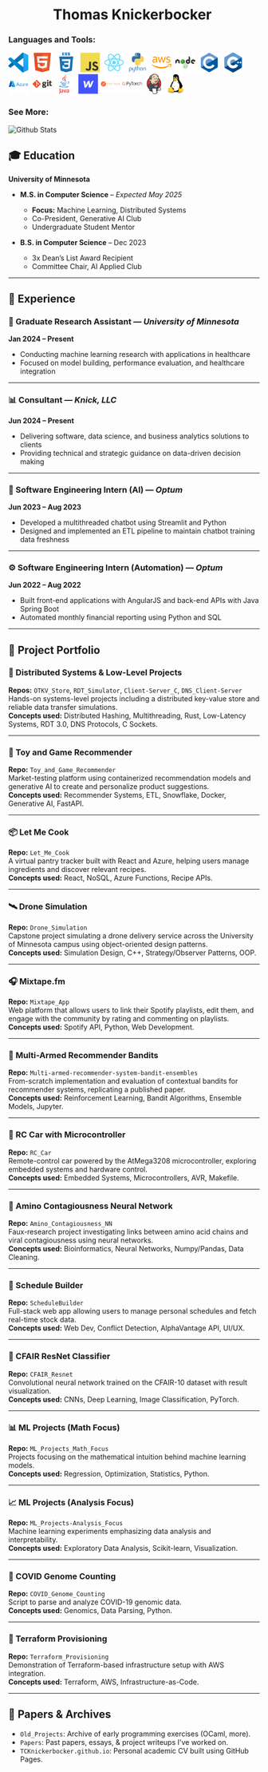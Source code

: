 
<div id="header" align="center">
  <h1>
<!--     <img src="https://media.giphy.com/media/hvRJCLFzcasrR4ia7z/giphy.gif" width="30px"/> -->
    Thomas Knickerbocker
    <img src="https://komarev.com/ghpvc/?username=TCKnickerbocker&style=flat-square&color=blue" alt=""/>
  </h1>
</div>

<div id="about-me">
    <h3 align="left">
      Languages and Tools:
    </h3>
    <div>
    <img src="https://github.com/devicons/devicon/blob/master/icons/vscode/vscode-original.svg" title="VSCode" alt="VSCode" width="40" height="40"/>&nbsp;
    <img src="https://github.com/devicons/devicon/blob/master/icons/html5/html5-original.svg" title="HTML5" alt="HTML" width="40" height="40"/>&nbsp;
    <img src="https://github.com/devicons/devicon/blob/master/icons/css3/css3-plain-wordmark.svg"  title="CSS3" alt="CSS" width="40" height="40"/>&nbsp;
    <img src="https://github.com/devicons/devicon/blob/master/icons/javascript/javascript-original.svg" title="JavaScript" alt="JavaScript" width="40" height="40"/>&nbsp;
    <img src="https://github.com/devicons/devicon/blob/master/icons/react/react-original.svg" title="React"  alt="React" width="40" height="40"/>&nbsp;
    <img src="https://github.com/devicons/devicon/blob/master/icons/python/python-original-wordmark.svg" title="Python"  alt="Python" width="40" height="40"/>&nbsp;
    <img src="https://github.com/devicons/devicon/blob/master/icons/amazonwebservices/amazonwebservices-plain-wordmark.svg" title="AWS" alt="AWS" width="40" height="40"/>&nbsp;
    <img src="https://github.com/devicons/devicon/blob/master/icons/nodejs/nodejs-original-wordmark.svg" title="AWS" alt="AWS" width="40" height="40"/>&nbsp;
    <img src="https://github.com/devicons/devicon/blob/master/icons/c/c-original.svg" title="C"  alt="C" width="40" height="40"/>&nbsp; 
    <img src="https://github.com/devicons/devicon/blob/master/icons/cplusplus/cplusplus-original.svg" title="C++"  alt="C"++ width="40" height="40"/>&nbsp; 
    <img src="https://github.com/devicons/devicon/blob/master/icons/azure/azure-original-wordmark.svg" title="Azure" alt="Azure" width="40" height="40"/>&nbsp;
    <img src="https://github.com/devicons/devicon/blob/master/icons/git/git-original-wordmark.svg" title="Git" **alt="Git" width="40" height="40"/>
    <img src="https://github.com/devicons/devicon/blob/master/icons/java/java-original-wordmark.svg" title="Java" alt="Java" width="40" height="40"/>&nbsp;
    <img src="https://github.com/devicons/devicon/blob/master/icons/webflow/webflow-original.svg" title="Git" **alt="Git" width="40" height="40"/>
    <img src="https://github.com/devicons/devicon/blob/master/icons/postman/postman-original-wordmark.svg" title="Linux" **alt="Linux" width="40" height="40"/>
    <img src="https://github.com/devicons/devicon/blob/master/icons/pytorch/pytorch-original-wordmark.svg" title="Linux" **alt="Linux" width="40" height="40"/>
    <img src="https://github.com/devicons/devicon/blob/master/icons/jenkins/jenkins-original.svg" title="Linux" **alt="Linux" width="40" height="40"/>
    <img src="https://github.com/devicons/devicon/blob/master/icons/linux/linux-original.svg" title="Linux" **alt="Linux" width="40" height="40"/>
  <h3 align="left"> 
    See More: 
    </h3>
      <img src="https://github-readme-streak-stats.herokuapp.com/?user=TCKnickerbocker" title="Github Stats" alt="Github Stats">
  
## 🎓 Education

**University of Minnesota**  
- **M.S. in Computer Science** – *Expected May 2025*  
  - **Focus:** Machine Learning, Distributed Systems  
  - Co-President, Generative AI Club  
  - Undergraduate Student Mentor  

- **B.S. in Computer Science** – Dec 2023  
  - 3x Dean’s List Award Recipient  
  - Committee Chair, AI Applied Club  

---

## 💼 Experience

### 🧪 Graduate Research Assistant — *University of Minnesota*  
**Jan 2024 – Present**  
- Conducting machine learning research with applications in healthcare  
- Focused on model building, performance evaluation, and healthcare integration  

---

### 📊 Consultant — *Knick, LLC*  
**Jun 2024 – Present**  
- Delivering software, data science, and business analytics solutions to clients  
- Providing technical and strategic guidance on data-driven decision making  

---

### 🤖 Software Engineering Intern (AI) — *Optum*  
**Jun 2023 – Aug 2023**  
- Developed a multithreaded chatbot using Streamlit and Python  
- Designed and implemented an ETL pipeline to maintain chatbot training data freshness  

---

### ⚙️ Software Engineering Intern (Automation) — *Optum*  
**Jun 2022 – Aug 2022**  
- Built front-end applications with AngularJS and back-end APIs with Java Spring Boot  
- Automated monthly financial reporting using Python and SQL

---

## 🚀 Project Portfolio

### 🧠 Distributed Systems & Low-Level Projects  
**Repos:** `OTKV_Store`, `RDT_Simulator`, `Client-Server_C`, `DNS_Client-Server`  
Hands-on systems-level projects including a distributed key-value store and reliable data transfer simulations.  
**Concepts used:** Distributed Hashing, Multithreading, Rust, Low-Latency Systems, RDT 3.0, DNS Protocols, C Sockets.

---

### 🎲 Toy and Game Recommender  
**Repo:** `Toy_and_Game_Recommender`  
Market-testing platform using containerized recommendation models and generative AI to create and personalize product suggestions.  
**Concepts used:** Recommender Systems, ETL, Snowflake, Docker, Generative AI, FastAPI.

---

### 📦 Let Me Cook  
**Repo:** `Let_Me_Cook`  
A virtual pantry tracker built with React and Azure, helping users manage ingredients and discover relevant recipes.  
**Concepts used:** React, NoSQL, Azure Functions, Recipe APIs.

---

### 🛰️ Drone Simulation  
**Repo:** `Drone_Simulation`  
Capstone project simulating a drone delivery service across the University of Minnesota campus using object-oriented design patterns.  
**Concepts used:** Simulation Design, C++, Strategy/Observer Patterns, OOP.

---

### 🎧 Mixtape.fm  
**Repo:** `Mixtape_App`  
Web platform that allows users to link their Spotify playlists, edit them, and engage with the community by rating and commenting on playlists.  
**Concepts used:** Spotify API, Python, Web Development.

---

### 🎰 Multi-Armed Recommender Bandits  
**Repo:** `Multi-armed-recommender-system-bandit-ensembles`  
From-scratch implementation and evaluation of contextual bandits for recommender systems, replicating a published paper.  
**Concepts used:** Reinforcement Learning, Bandit Algorithms, Ensemble Models, Jupyter.

---

### 🚗 RC Car with Microcontroller  
**Repo:** `RC_Car`  
Remote-control car powered by the AtMega3208 microcontroller, exploring embedded systems and hardware control.  
**Concepts used:** Embedded Systems, Microcontrollers, AVR, Makefile.

---

### 🧬 Amino Contagiousness Neural Network  
**Repo:** `Amino_Contagiousness_NN`  
Faux-research project investigating links between amino acid chains and viral contagiousness using neural networks.  
**Concepts used:** Bioinformatics, Neural Networks, Numpy/Pandas, Data Cleaning.

---

### 📅 Schedule Builder  
**Repo:** `ScheduleBuilder`  
Full-stack web app allowing users to manage personal schedules and fetch real-time stock data.  
**Concepts used:** Web Dev, Conflict Detection, AlphaVantage API, UI/UX.

---

### 📸 CFAIR ResNet Classifier  
**Repo:** `CFAIR_Resnet`  
Convolutional neural network trained on the CFAIR-10 dataset with result visualization.  
**Concepts used:** CNNs, Deep Learning, Image Classification, PyTorch.

---

### 📊 ML Projects (Math Focus)  
**Repo:** `ML_Projects_Math_Focus`  
Projects focusing on the mathematical intuition behind machine learning models.  
**Concepts used:** Regression, Optimization, Statistics, Python.

---

### 📈 ML Projects (Analysis Focus)  
**Repo:** `ML_Projects-Analysis_Focus`  
Machine learning experiments emphasizing data analysis and interpretability.  
**Concepts used:** Exploratory Data Analysis, Scikit-learn, Visualization.

---

### 🧬 COVID Genome Counting  
**Repo:** `COVID_Genome_Counting`  
Script to parse and analyze COVID-19 genomic data.  
**Concepts used:** Genomics, Data Parsing, Python.

---

### 🌱 Terraform Provisioning  
**Repo:** `Terraform_Provisioning`  
Demonstration of Terraform-based infrastructure setup with AWS integration.  
**Concepts used:** Terraform, AWS, Infrastructure-as-Code.

---

## 📜 Papers & Archives  
- `Old_Projects`: Archive of early programming exercises (OCaml, more).  
- `Papers`: Past papers, essays, & project writeups I've worked on. 
- `TCKnickerbocker.github.io`: Personal academic CV built using GitHub Pages.

  
